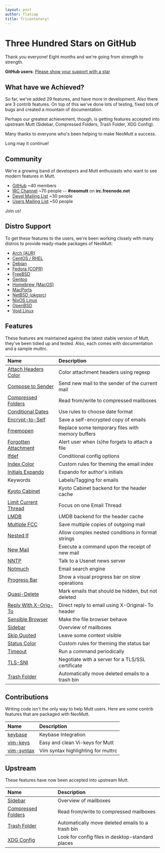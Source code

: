 ```yaml
---
layout: post
author: flatcap
title: Tricentenary!
---
```


# Three Hundred Stars on GitHub

Thank you everyone! Eight months and we're going from strength to strength.

**GitHub users**:
[Please show your support with a star](https://github.com/neomutt/neomutt)

## What have we Achieved?

So far, we've added 29 features, and have more in development. Also there are
3 contrib features. On top of this we've done lots of testing, fixed lots of
bugs and created a mountain of documentation.

Perhaps our greatest achievement, though, is getting features accepted into
upstream Mutt (Sidebar, Compressed Folders, Trash Folder, XDG Config).

Many thanks to everyone who's been helping to make NeoMutt a success.

Long may it continue!

## Community

We're a growing band of developers and Mutt enthusiasts who want to see modern
features in Mutt.

- [GitHub](https://github.com/neomutt) ~40 members
- [IRC Channel](https://webchat.freenode.net/) ~70 people -- **#neomutt** on
  **irc.freenode.net**
- [Devel Mailing
  List](http://mailman.neomutt.org/mailman/listinfo/neomutt-devel-neomutt.org)
  ~30 people
- [Users Mailing
  List](http://mailman.neomutt.org/mailman/listinfo/neomutt-users-neomutt.org)
  ~50 people

Join us!

## Distro Support

To get these features to the users, we're been working closely with many
distros to provide ready-made packages of NeoMutt:

- [Arch (AUR)](https://neomutt.org/distro/arch)
- [CentOS / RHEL](https://neomutt.org/distro/centos)
- [Debian](https://neomutt.org/distro/debian)
- [Fedora (COPR)](https://neomutt.org/distro/fedora)
- [FreeBSD](https://neomutt.org/distro/freebsd)
- [Gentoo](https://neomutt.org/distro/gentoo)
- [Homebrew (MacOS)](https://neomutt.org/distro/homebrew)
- [MacPorts](https://neomutt.org/distro/macports)
- [NetBSD (pkgsrc)](https://neomutt.org/distro/netbsd)
- [NixOS Linux](https://neomutt.org/distro/nixos)
- [OpenBSD](https://neomutt.org/distro/openbsd)
- [Void Linux](https://neomutt.org/distro/void)

## Features

These features are maintained against the latest stable version of Mutt,
they've been tidied up and tested. Also, each comes with documentation and
a sample muttrc.

| Name                                                                     | Description                                        |
| :----------------------------------------------------------------------- | :------------------------------------------------- |
| [Attach Headers Color](https://neomutt.org/feature/attach-headers-color) | Color attachment headers using regexp              |
| [Compose to Sender](https://neomutt.org/feature/compose-to-sender)       | Send new mail to the sender of the current mail    |
| [Compressed Folders](https://neomutt.org/feature/compress)               | Read from/write to compressed mailboxes            |
| [Conditional Dates](https://neomutt.org/feature/cond-date)               | Use rules to choose date format                    |
| [Encrypt-to-Self](https://neomutt.org/feature/encrypt-to-self)           | Save a self-encrypted copy of emails               |
| [Fmemopen](https://neomutt.org/feature/fmemopen)                         | Replace some temporary files with memory buffers   |
| [Forgotten Attachment](https://neomutt.org/feature/forgotten-attachment) | Alert user when (s)he forgets to attach a file     |
| [Ifdef](https://neomutt.org/feature/ifdef)                               | Conditional config options                         |
| [Index Color](https://neomutt.org/feature/index-color)                   | Custom rules for theming the email index           |
| [Initials Expando](https://neomutt.org/feature/initials)                 | Expando for author's initials                      |
| Keywords                                                                 | Labels/Tagging for emails                          |
| [Kyoto Cabinet](https://neomutt.org/feature/kyoto-cabinet)               | Kyoto Cabinet backend for the header cache         |
| [Limit Current Thread](https://neomutt.org/feature/limit-current-thread) | Focus on one Email Thread                          |
| [LMDB](https://neomutt.org/feature/lmdb)                                 | LMDB backend for the header cache                  |
| [Multiple FCC](https://neomutt.org/feature/multiple-fcc)                 | Save multiple copies of outgoing mail              |
| [Nested If](https://neomutt.org/feature/nested-if)                       | Allow complex nested conditions in format strings  |
| [New Mail](https://neomutt.org/feature/new-mail)                         | Execute a command upon the receipt of new mail     |
| [NNTP](https://neomutt.org/feature/nntp)                                 | Talk to a Usenet news server                       |
| [Notmuch](https://neomutt.org/feature/notmuch)                           | Email search engine                                |
| [Progress Bar](https://neomutt.org/feature/progress)                     | Show a visual progress bar on slow operations      |
| [Quasi-Delete](https://neomutt.org/feature/quasi-delete)                 | Mark emails that should be hidden, but not deleted |
| [Reply With X-Orig-To](https://neomutt.org/feature/reply-with-xorig)     | Direct reply to email using X-Original-To header   |
| [Sensible Browser](https://neomutt.org/feature/sensible-browser)         | Make the file browser behave                       |
| [Sidebar](https://neomutt.org/feature/sidebar)                           | Overview of mailboxes                              |
| [Skip Quoted](https://neomutt.org/feature/skip-quoted)                   | Leave some context visible                         |
| [Status Color](https://neomutt.org/feature/status-color)                 | Custom rules for theming the status bar            |
| [Timeout](https://neomutt.org/feature/global-hooks)                      | Run a command periodically                         |
| [TLS-SNI](https://neomutt.org/feature/tls-sni)                           | Negotiate with a server for a TLS/SSL certificate  |
| [Trash Folder](https://neomutt.org/feature/trash)                        | Automatically move deleted emails to a trash bin   |

## Contributions

Writing code isn't the only way to help Mutt users. Here are some contrib
features that are packaged with NeoMutt.

| Name                                                             | Description                        |
| :--------------------------------------------------------------- | :--------------------------------- |
| [keybase](https://neomutt.org/contrib/keybase)                   | Keybase Integration                |
| [vim-keys](https://neomutt.org/contrib/vim-keys)                 | Easy and clean Vi-keys for Mutt    |
| [vim-syntax](https://github.com/neomutt/neomutt.vim/blob/master/syntax/neomuttrc.vim) | Vim syntax highlighting for muttrc |

## Upstream

These features have now been accepted into upstream Mutt.

| Name                                                       | Description                                      |
| :--------------------------------------------------------- | :----------------------------------------------- |
| [Sidebar](https://neomutt.org/feature/sidebar)             | Overview of mailboxes                            |
| [Compressed Folders](https://neomutt.org/feature/compress) | Read from/write to compressed mailboxes          |
| [Trash Folder](https://neomutt.org/feature/trash)          | Automatically move deleted emails to a trash bin |
| [XDG Config](https://neomutt.org/guide/configuration)      | Look for config files in desktop-standard places |

